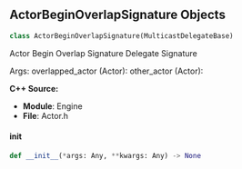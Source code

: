 ## ActorBeginOverlapSignature Objects

```python
class ActorBeginOverlapSignature(MulticastDelegateBase)
```

Actor Begin Overlap Signature  Delegate Signature

Args:
    overlapped_actor (Actor): 
    other_actor (Actor):

**C++ Source:**

- **Module**: Engine
- **File**: Actor.h

<a id="unreal.ActorBeginOverlapSignature.__init__"></a>

#### __init__

```python
def __init__(*args: Any, **kwargs: Any) -> None
```

<a id="unreal.ActorBeginTouchOverSignature"></a>